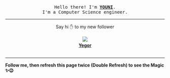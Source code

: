 
<p align='center'>
<samp>
Hello there! I'm <b><a rel='nofollow noopener noreferrer' target='_blank' href='https://github.com/abdelyouni'>YOUNI</a></b>.
<br>I'm a Computer Science engineer.
</samp>
</p>
<hr>
<p align='center'>
<span>Say hi ✋ to my new follower </span></br></br>
<img src='https://avatars2.githubusercontent.com/u/68266911?s=100&amp;v=4'><img src='https://maisonpizza.com/github/abdelyouni/1609912825_img.png' width='1' height='1'><b></br>
<a rel='nofollow noopener noreferrer' target='_blank' href='https://github.com/Yegor-own'>Yegor</a></b></br></br>
</p>
<hr>
<b>Follow me, then refresh this page twice (Double Refresh) to see the Magic ✨😉</b> 